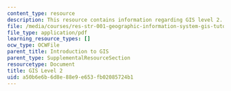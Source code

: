 ```yaml
---
content_type: resource
description: This resource contains information regarding GIS level 2.
file: /media/courses/res-str-001-geographic-information-system-gis-tutorial-january-iap-2016/a50b6e6b6d8e88e9e653fb02085724b1_MITRES_STR_001IAP16_GISII.pdf
file_type: application/pdf
learning_resource_types: []
ocw_type: OCWFile
parent_title: Introduction to GIS
parent_type: SupplementalResourceSection
resourcetype: Document
title: GIS Level 2
uid: a50b6e6b-6d8e-88e9-e653-fb02085724b1
---
```


